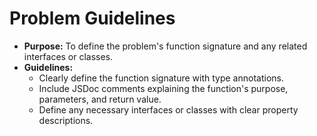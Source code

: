 # Problem Guidelines

*   **Purpose:** To define the problem's function signature and any related interfaces or classes.
*   **Guidelines:**
    *   Clearly define the function signature with type annotations.
    *   Include JSDoc comments explaining the function's purpose, parameters, and return value.
    *   Define any necessary interfaces or classes with clear property descriptions.